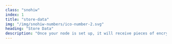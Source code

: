 ```yaml
---
class: "snohiw"
index: 1
title: "store-data"
img: "/img/snohiw-numbers/ico-number-2.svg"
heading: "Store Data"
description: "Once your node is set up, it will receive pieces of encrypted files. Once you receive files, you’ll share those pieces when a client requests them."
---
```

